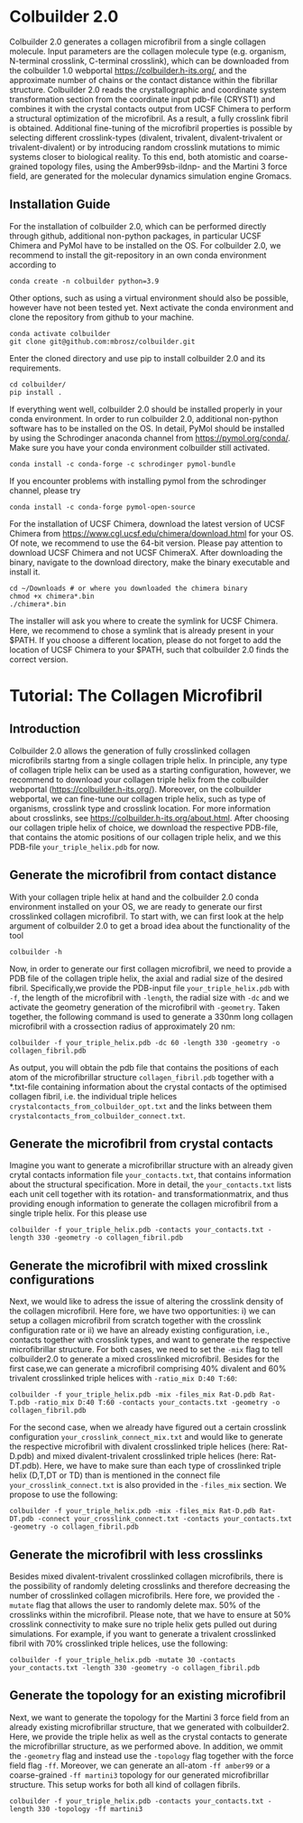 # Colbuilder 2.0
Colbuilder 2.0 generates a collagen microfibril from a single collagen molecule. Input parameters are the collagen molecule type (e.g. organism, N-terminal crosslink, C-terminal crosslink), which can be downloaded from the colbuilder 1.0 webportal https://colbuilder.h-its.org/, and the approximate number of chains or the contact distance within the fibrillar structure. Colbuilder 2.0 reads the crystallographic and coordinate system transformation section from the coordinate input pdb-file (CRYST1) and combines it with the crystal contacts output from UCSF Chimera to perform a structural optimization of the microfibril. As a result, a fully crosslink fibril is obtained. Additional fine-tuning of the microfibril properties is possible by selecting different crosslink-types (divalent, trivalent, divalent-trivalent or trivalent-divalent) or by introducing random crosslink mutations to mimic systems closer to biological reality. To this end, both atomistic and coarse-grained topology files, using the Amber99sb-ildnp- and the Martini 3 force field, are generated for the molecular dynamics simulation engine Gromacs.

## Installation Guide

For the installation of colbuilder 2.0, which can be performed directly through github, additional non-python packages, in particular UCSF Chimera and PyMol have to be installed on the OS. For colbuilder 2.0, we recommend to install the git-repository in an own conda environment according to
```
conda create -n colbuilder python=3.9
```
Other options, such as using a virtual environment should also be possible, however have not been tested yet. Next activate the conda environment and clone the repository from github to your machine.
```
conda activate colbuilder
git clone git@github.com:mbrosz/colbuilder.git
```
Enter the cloned directory and use pip to install colbuilder 2.0 and its requirements.
```
cd colbuilder/
pip install .
```
If everything went well, colbuilder 2.0 should be installed properly in your conda environment. In order to run colbuilder 2.0, additional non-python software has to be installed on the OS. In detail, PyMol should be installed by using the Schrodinger anaconda channel from https://pymol.org/conda/. Make sure you have your conda environment colbuilder still activated.
```
conda install -c conda-forge -c schrodinger pymol-bundle
```
If you encounter problems with installing pymol from the schrodinger channel, please try  
```
conda install -c conda-forge pymol-open-source
```
For the installation of UCSF Chimera, download the latest version of UCSF Chimera from https://www.cgl.ucsf.edu/chimera/download.html for your OS. Of note, we recommend to use the 64-bit version. Please pay attention to download UCSF Chimera and not UCSF ChimeraX. After downloading the binary, navigate to the download directory, make the binary executable and install it. 
```
cd ~/Downloads # or where you downloaded the chimera binary
chmod +x chimera*.bin
./chimera*.bin
```
The installer will ask you where to create the symlink for UCSF Chimera. Here, we recommend to chose a symlink that is already present in your $PATH. If you choose a different location, please do not forget to add the location of UCSF Chimera to your $PATH, such that colbuilder 2.0 finds the correct version.


# Tutorial: The Collagen Microfibril 

## Introduction

Colbuilder 2.0 allows the generation of fully crosslinked collagen microfibrils startng from a single collagen triple helix. In principle, any type of collagen triple helix can be used as a starting configuration, however, we recommend to download your collagen triple helix from the colbuilder webportal (https://colbuilder.h-its.org/). Moreover, on the colbuilder webportal, we can fine-tune our collagen triple helix, such as type of organisms, crosslink type and crosslink location. For more information about crosslinks, see https://colbuilder.h-its.org/about.html. After choosing our collagen triple helix of choice, we download the respective PDB-file, that contains the atomic positions of our collagen triple helix, and we this PDB-file ```your_triple_helix.pdb``` for now. 

## Generate the microfibril from contact distance

With your collagen triple helix at hand and the colbuilder 2.0 conda environment installed on your OS, we are ready to generate our first crosslinked collagen microfibril. To start with, we can first look at the help argument of colbuilder 2.0 to get a broad idea about the functionality of the tool
```
colbuilder -h 
```
Now, in order to generate our first collagen microfibril, we need to provide a PDB file of the collagen triple helix, the axial and radial size of the desired fibril. Specifically,we provide the PDB-input file ```your_triple_helix.pdb``` with ```-f```, the length of the microfibril with ```-length```, the radial size with ```-dc``` and we activate the geometry generation of the microfibril with ```-geometry```. Taken together, the following command is used to generate a 330nm long collagen microfibril with a crossection radius of approximately 20 nm:
```
colbuilder -f your_triple_helix.pdb -dc 60 -length 330 -geometry -o collagen_fibril.pdb 
```
As output, you will obtain the pdb file that contains the positions of each atom of the microfibrillar structure ```collagen_fibril.pdb``` together with a *.txt-file containing information about the crystal contacts of the optimised collagen fibril, i.e. the individual triple helices ```crystalcontacts_from_colbuilder_opt.txt``` and the links between them ```crystalcontacts_from_colbuilder_connect.txt```. 

## Generate the microfibril from crystal contacts 

Imagine you want to generate a microfibrillar structure with an already given crytal contacts information file ```your_contacts.txt```, that contains information about the structural specification. More in detail, the ```your_contacts.txt``` lists each unit cell together with its rotation- and transformationmatrix, and thus providing enough information to generate the collagen microfibril from a single triple helix. For this please use
```
colbuilder -f your_triple_helix.pdb -contacts your_contacts.txt -length 330 -geometry -o collagen_fibril.pdb
```

## Generate the microfibril with mixed crosslink configurations 

Next, we would like to adress the issue of altering the crosslink density of the collagen microfibril. Here fore, we have two opportunities: i) we can setup a collagen microfibril from scratch together with the crosslink configuration rate or ii) we have an already existing configuration, i.e., contacts together with crosslink types, and want to generate the respective microfibrillar structure.
For both cases, we need to set the  ```-mix``` flag to tell colbuilder2.0 to generate a mixed crosslinked microfibril. Besides for the first case,we can generate a microfibril comprising 40% divalent and 60% trivalent crosslinked triple helices with ```-ratio_mix D:40 T:60```:
```
colbuilder -f your_triple_helix.pdb -mix -files_mix Rat-D.pdb Rat-T.pdb -ratio_mix D:40 T:60 -contacts your_contacts.txt -geometry -o collagen_fibril.pdb 
```
For the second case, when we already have figured out a certain crosslink configuration ```your_crosslink_connect_mix.txt``` and would like to generate the respective microfibril with divalent crosslinked triple helices (here: Rat-D.pdb) and mixed divalent-trivalent crosslinked triple helices (here: Rat-DT.pdb). Here, we have to make sure than each type of crosslinked triple helix (D,T,DT or TD) than is mentioned in the connect file ```your_crosslink_connect.txt``` is also provided in the ```-files_mix``` section. We propose to use the following:
```
colbuilder -f your_triple_helix.pdb -mix -files_mix Rat-D.pdb Rat-DT.pdb -connect your_crosslink_connect.txt -contacts your_contacts.txt -geometry -o collagen_fibril.pdb
```

## Generate the microfibril with less crosslinks  

Besides mixed divalent-trivalent crosslinked collagen microfibrils, there is the possibility of randomly deleting crosslinks and therefore decreasing the number of crosslinked collagen microfibrils. Here fore, we provided the  ```-mutate``` flag that allows the user to randomly delete max. 50% of the crosslinks within the microfibril. Please note, that we have to ensure at 50% crosslink connectivity to make sure no triple helix gets pulled out during simulations. For example, if you want to generate a trivalent crosslinked fibril with 70% crosslinked triple helices, use the following:
```
colbuilder -f your_triple_helix.pdb -mutate 30 -contacts your_contacts.txt -length 330 -geometry -o collagen_fibril.pdb 
```

## Generate the topology for an existing microfibril

Next, we want to generate the topology for the Martini 3 force field from an already existing microfibrillar structure, that we generated with colbuilder2.
Here, we provide the triple helix as well as the crystal contacts to generate the microfibrillar structure, as we performed above. In addition, we ommit the ```-geometry``` flag and instead use the ```-topology``` flag together with the force field flag ```-ff```. Moreover, we can generate an all-atom ```-ff amber99``` or a coarse-grained ```-ff martini3``` topology for our generated microfibrillar structure. This setup works for both all kind of collagen fibrils.
```
colbuilder -f your_triple_helix.pdb -contacts your_contacts.txt -length 330 -topology -ff martini3 
```

